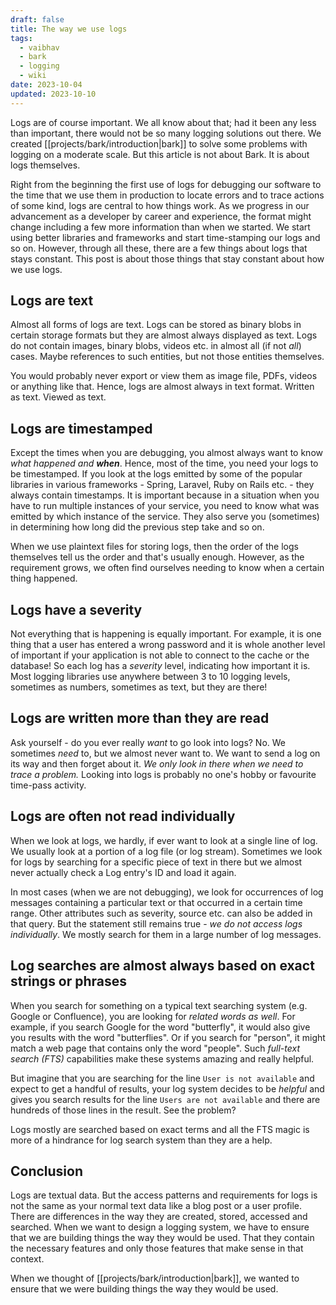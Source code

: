 ```yaml
---
draft: false
title: The way we use logs
tags:
  - vaibhav
  - bark
  - logging
  - wiki
date: 2023-10-04
updated: 2023-10-10
---
```

Logs are of course important. We all know about that; had it been any less than important, there would not be so many logging solutions out there. We created [[projects/bark/introduction|bark]] to solve some problems with logging on a moderate scale. But this article is not about Bark. It is about logs themselves.

Right from the beginning the first use of logs for debugging our software to the time that we use them in production to locate errors and to trace actions of some kind, logs are central to how things work. As we progress in our advancement as a developer by career and experience, the format might change including a few more information than when we started. We start using better libraries and frameworks and start time-stamping our logs and so on. However, through all these, there are a few things about logs that stays constant. This post is about those things that stay constant about how we use logs.

## Logs are text
Almost all forms of logs are text. Logs can be stored as binary blobs in certain storage formats but they are almost always displayed as text. Logs do not contain images, binary blobs, videos etc. in almost all (if not _all_) cases. Maybe references to such entities, but not those entities themselves. 

You would probably never export or view them as image file, PDFs, videos or anything like that. Hence, logs are almost always in text format. Written as text. Viewed as text.

## Logs are timestamped
Except the times when you are debugging, you almost always want to know _what happened and **when**_. Hence, most of the time, you need your logs to be timestamped. If you look at the logs emitted by some of the popular libraries in various frameworks - Spring, Laravel, Ruby on Rails etc. - they always contain timestamps. It is important because in a situation when you have to run multiple instances of your service, you need to know what was emitted by which instance of the service. They also serve you (sometimes) in determining how long did the previous step take and so on.

When we use plaintext files for storing logs, then the order of the logs themselves tell us the order and that's usually enough. However, as the requirement grows, we often find ourselves needing to know when a certain thing happened.

## Logs have a severity
Not everything that is happening is equally important. For example, it is one thing that a user has entered a wrong password and it is whole another level of important if your application is not able to connect to the cache or the database! So each log has a _severity_ level, indicating how important it is. Most logging libraries use anywhere between 3 to 10 logging levels, sometimes as numbers, sometimes as text, but they are there!

## Logs are written more than they are read
Ask yourself - do you ever really _want_ to go look into logs? No. We sometimes _need_ to, but we almost never want to. We want to send a log on its way and then forget about it. _We only look in there when we need to trace a problem._ Looking into logs is probably no one's hobby or favourite time-pass activity.

## Logs are often not read individually
When we look at logs, we hardly, if ever want to look at a single line of log. We usually look at a portion of a log file (or log stream). Sometimes we look for logs by searching for a specific piece of text in there but we almost never actually check a Log entry's ID and load it again.

In most cases (when we are not debugging), we look for occurrences of log messages containing a particular text or that occurred in a certain time range. Other attributes such as severity, source etc. can also be added in that query. But the statement still remains true - _we do not access logs individually_. We mostly search for them in a large number of log messages.

## Log searches are almost always based on exact strings or phrases
When you search for something on a typical text searching system (e.g. Google or Confluence), you are looking for _related words as well_. For example, if you search Google for the word "butterfly", it would also give you results with the word "butterflies". Or if you search for "person", it might match a web page that contains only the word "people". Such _full-text search (FTS)_ capabilities make these systems amazing and really helpful.

But imagine that you are searching for the line `User is not available` and expect to get a handful of results, your log system decides to be _helpful_ and gives you search results for the line `Users are not available` and there are hundreds of those lines in the result. See the problem?

Logs mostly are searched based on exact terms and all the FTS magic is more of a hindrance for log search system than they are a help.

## Conclusion
Logs are textual data. But the access patterns and requirements for logs is not the same as your normal text data like a blog post or a user profile. There are differences in the way they are created, stored, accessed and searched. When we want to design a logging system, we have to ensure that we are building things the way they would be used. That they contain the necessary features and only those features that make sense in that context.

When we thought of [[projects/bark/introduction|bark]], we wanted to ensure that we were building things the way they would be used.
